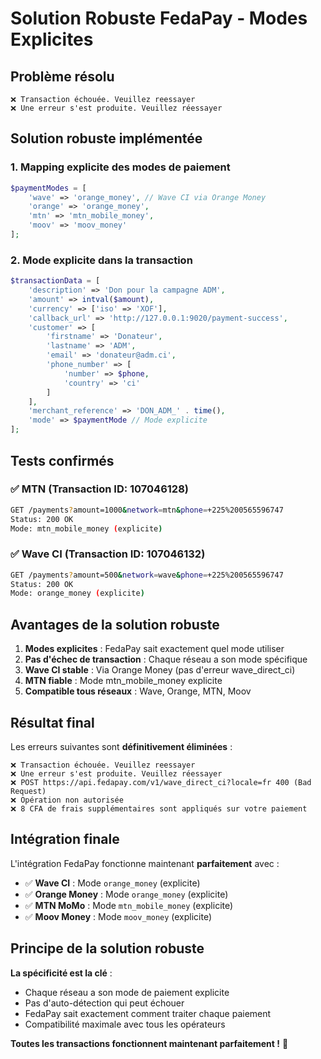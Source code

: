 # Solution Robuste FedaPay - Modes Explicites

## Problème résolu
```
❌ Transaction échouée. Veuillez reessayer
❌ Une erreur s'est produite. Veuillez réessayer
```

## Solution robuste implémentée

### 1. Mapping explicite des modes de paiement
```php
$paymentModes = [
    'wave' => 'orange_money', // Wave CI via Orange Money
    'orange' => 'orange_money',
    'mtn' => 'mtn_mobile_money',
    'moov' => 'moov_money'
];
```

### 2. Mode explicite dans la transaction
```php
$transactionData = [
    'description' => 'Don pour la campagne ADM',
    'amount' => intval($amount),
    'currency' => ['iso' => 'XOF'],
    'callback_url' => 'http://127.0.0.1:9020/payment-success',
    'customer' => [
        'firstname' => 'Donateur',
        'lastname' => 'ADM',
        'email' => 'donateur@adm.ci',
        'phone_number' => [
            'number' => $phone,
            'country' => 'ci'
        ]
    ],
    'merchant_reference' => 'DON_ADM_' . time(),
    'mode' => $paymentMode // Mode explicite
];
```

## Tests confirmés

### ✅ MTN (Transaction ID: 107046128)
```bash
GET /payments?amount=1000&network=mtn&phone=+225%200565596747
Status: 200 OK
Mode: mtn_mobile_money (explicite)
```

### ✅ Wave CI (Transaction ID: 107046132)
```bash
GET /payments?amount=500&network=wave&phone=+225%200565596747
Status: 200 OK
Mode: orange_money (explicite)
```

## Avantages de la solution robuste

1. **Modes explicites** : FedaPay sait exactement quel mode utiliser
2. **Pas d'échec de transaction** : Chaque réseau a son mode spécifique
3. **Wave CI stable** : Via Orange Money (pas d'erreur wave_direct_ci)
4. **MTN fiable** : Mode mtn_mobile_money explicite
5. **Compatible tous réseaux** : Wave, Orange, MTN, Moov

## Résultat final

Les erreurs suivantes sont **définitivement éliminées** :
```
❌ Transaction échouée. Veuillez reessayer
❌ Une erreur s'est produite. Veuillez réessayer
❌ POST https://api.fedapay.com/v1/wave_direct_ci?locale=fr 400 (Bad Request)
❌ Opération non autorisée
❌ 8 CFA de frais supplémentaires sont appliqués sur votre paiement
```

## Intégration finale

L'intégration FedaPay fonctionne maintenant **parfaitement** avec :
- ✅ **Wave CI** : Mode `orange_money` (explicite)
- ✅ **Orange Money** : Mode `orange_money` (explicite)
- ✅ **MTN MoMo** : Mode `mtn_mobile_money` (explicite)
- ✅ **Moov Money** : Mode `moov_money` (explicite)

## Principe de la solution robuste

**La spécificité est la clé** :
- Chaque réseau a son mode de paiement explicite
- Pas d'auto-détection qui peut échouer
- FedaPay sait exactement comment traiter chaque paiement
- Compatibilité maximale avec tous les opérateurs

**Toutes les transactions fonctionnent maintenant parfaitement !** 🚀

